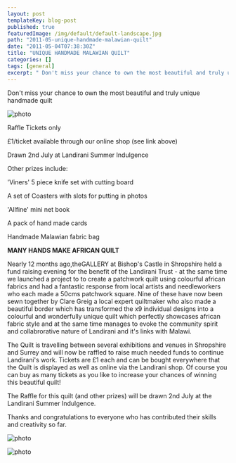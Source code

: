 ```yaml
---
layout: post
templateKey: blog-post
published: true
featuredImage: /img/default/default-landscape.jpg
path: "2011-05-unique-handmade-malawian-quilt"
date: "2011-05-04T07:38:30Z"
title: "UNIQUE HANDMADE MALAWIAN QUILT"
categories: []
tags: [general]
excerpt: " Don't miss your chance to own the most beautiful and truly unique handmade quiltphotoRaffle Ticket..."
---
```


Don't miss your chance to own the most beautiful and truly unique handmade quilt

![photo](https://www.landirani.org/image_library/news/full_size/4dc11ed3cb1a5complete_crop_3.jpg)

Raffle Tickets only

£1/ticket available through our online shop (see link above)

Drawn 2nd July at Landirani Summer Indulgence

Other prizes include:

'Viners' 5 piece knife set with cutting board

A set of Coasters with slots for putting in photos

'Allfine' mini net book

A pack of hand made cards

Handmade Malawian fabric bag

**MANY HANDS MAKE AFRICAN QUILT**

Nearly 12 months ago,theGALLERY at Bishop's Castle in Shropshire held a fund raising evening for the benefit of the Landirani Trust - at the same time we launched a project to to create a patchwork quilt using colourful african fabrics and had a fantastic response from local artists and needleworkers who each made a 50cms patchwork square. Nine of these have now been sewn together by Clare Greig a local expert quiltmaker who also made a beautiful border which has transformed the x9 individual designs into a colourful and wonderfully unique quilt which perfectly showcases african fabric style and at the same time manages to evoke the community spirit and collabrorative nature of Landirani and it's links with Malawi.

The Quilt is travelling between several exhibitions and venues in Shropshire and Surrey and will now be raffled to raise much needed funds to continue Landirani's work. Tickets are £1 each and can be bought everywhere that the Quilt is displayed as well as online via the Landirani shop. Of course you can buy as many tickets as you like to increase your chances of winning this beautiful quilt!

The Raffle for this quilt (and other prizes) will be drawn 2nd July at the Landirani Summer Indulgence.

Thanks and congratulations to everyone who has contributed their skills and creativity so far.

![photo](https://www.landirani.org/image_library/news/full_size/4dc11f12bfa44complete_crop_2.jpg)

![photo](https://www.landirani.org/image_library/news/full_size/4dc11f2b9e05dborder_detail_4.jpg)
